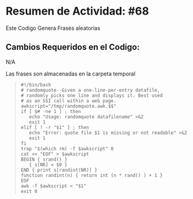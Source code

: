 # Resumen de Actividad: #68
Este Codigo Genera Frases aleatorias

## Cambios Requeridos en el Codigo:
N/A

Las frases son almacenadas en la carpeta temporal
>```shell
>#!/bin/bash
># randomquote--Given a one-line-per-entry datafile,
># randomly picks one line and displays it. Best used
># as an SSI call within a web page.
>awkscript="/tmp/randomquote.awk.$$"
>if [ $# -ne 1 ] ; then
>    echo "Usage: randomquote datafilename" >&2
>    exit 1
>elif [ ! -r "$1" ] ; then
>    echo "Error: quote file $1 is missing or not readable" >&2
>    exit 1
>fi
>trap "$(which rm) -f $awkscript" 0
>cat << "EOF" > $awkscript
>BEGIN { srand() }
>    { s[NR] = $0 }
>END { print s[randint(NR)] }
>function randint(n) { return int (n * rand() ) + 1 }
>EOF
>awk -f $awkscript < "$1"
>exit 0
>```